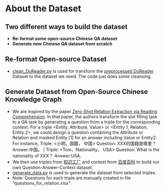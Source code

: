 # About the Dataset

## Two different ways to build the dataset
  * **Re-format some open-source Chinese QA dataset** <br>
  * **Generate new Chinese QA dataset from scratch**<br>
  

## Re-format Open-source Dataset
* [clean_DuReader.py](https://github.com/Schlampig/QANet_for_Chinese/blob/master/build_datasets/clean_DuReader.py) is used for transform the [preprocessed DuReader](http://ai.baidu.com/broad/introduction?dataset=dureader) Dataset to the dataset we need. The code just does some cleansing. <br>

## Generate Dataset from Open-Source Chinese Knowledge Graph
* We are inspired by the paper [Zero-Shot Relation Extraction via Reading Comprehension](http://aclweb.org/anthology/K17-1034). In that paper, the authors transform the slot filling task to a QA task by generating a question from a triple for the corresponding context. For a triple <Entity, Attribute, Value> or <Entity 1, Relation, Entity 2>, we could design a question containing the Attribute or Relation and masked Entity [1] for an answer including Value or Entity2. For instance, Triple: <小明，国籍， 中国> Question: XXX的国籍是哪里？ Answer:中国。 | Triple: <Tom，Nationality， USA> Question: What is the nationality of XXX？ Answer:USA. <br>
* We then use triples from [知识工厂](http://kw.fudan.edu.cn/) and context from [百度百科](https://baike.baidu.com/) to build our own Question-Answer-Context dataset. <br>
* [generate_data.py](https://github.com/Schlampig/QANet_for_Chinese/blob/master/build_datasets/generate_data.py) is used to generate the dataset from selected triples. <br>
* Note: Questions for each triple are manually created in file "questions_for_relation.xlsx".



